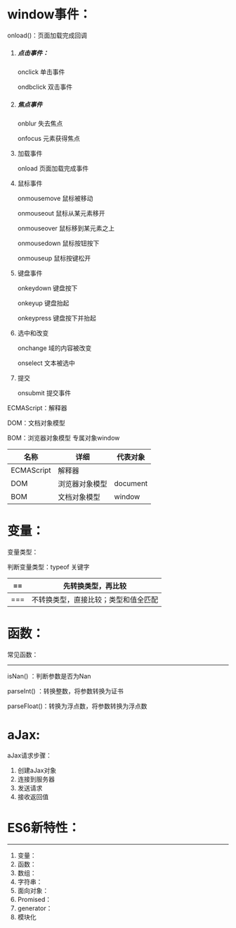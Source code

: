 # window事件：

onload()：页面加载完成回调

1. ##### 点击事件：

    onclick       单击事件

    ondbclick   双击事件

2. ##### 焦点事件

   onblur     失去焦点

   onfocus  元素获得焦点

3. 加载事件

   onload    页面加载完成事件

4. 鼠标事件

   onmousemove     鼠标被移动    

   onmouseout         鼠标从某元素移开

   onmouseover       鼠标移到某元素之上

   onmousedown      鼠标按钮按下

   onmouseup           鼠标按键松开

5. 键盘事件

   onkeydown            键盘按下

   onkeyup                 键盘抬起

   onkeypress            键盘按下并抬起

6. 选中和改变

   onchange            域的内容被改变

   onselect              文本被选中

7. 提交

   onsubmit             提交事件

   

ECMAScript：解释器

DOM：文档对象模型       

BOM：浏览器对象模型    专属对象window





| 名称       | 详细           | 代表对象 |
| ---------- | -------------- | -------- |
| ECMAScript | 解释器         |          |
| DOM        | 浏览器对象模型 | document |
| BOM        | 文档对象模型   | window   |



# 变量：

变量类型：

判断变量类型：typeof 关键字

| ==   | 先转换类型，再比较                   |
| ---- | ------------------------------------ |
| ===  | 不转换类型，直接比较；类型和值全匹配 |



# 函数：

常见函数：

------

isNan() ：判断参数是否为Nan

parseInt() ：转换整数，将参数转换为证书

parseFloat()：转换为浮点数，将参数转换为浮点数





# aJax:

aJax请求步骤：

1.  创建aJax对象
2. 连接到服务器
3. 发送请求
4. 接收返回值









# ES6新特性：

------

1. 变量：
2. 函数：
3. 数组：
4. 字符串：
5. 面向对象：
6. Promised：
7. generator：
8. 模块化
